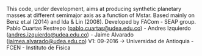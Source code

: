  This code, under development, aims at producing synthetic planetary masses at different semimajor axis as a function of Mstar.
 Based mainly on Benz et.al (2014) and Ida & Lin (2008).
 Developed by FACom - SEAP group. 
 Pablo Cuartas Restrepo (pablo.cuartas@udea.edu.co) - Andres Izquierdo (andres.izquierdo@udea.edu.co) - Jaime Alvarado (jaimea.alvarado@udea.edu.co)
 V1: 09-2016 ->
 Universidad de Antioquia - FCEN - Instituto de Fisica
